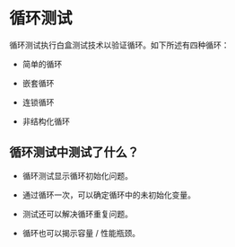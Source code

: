# 循环测试

循环测试执行白盒测试技术以验证循环。如下所述有四种循环：

* 简单的循环

* 嵌套循环

* 连锁循环

* 非结构化循环

## 循环测试中测试了什么？

* 循环测试显示循环初始化问题。

* 通过循环一次，可以确定循环中的未初始化变量。

* 测试还可以解决循环重复问题。

* 循环也可以揭示容量 / 性能瓶颈。
